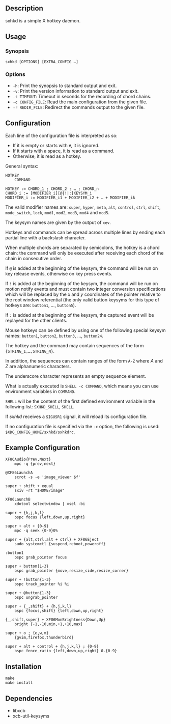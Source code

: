 ## Description

sxhkd is a simple X hotkey daemon.

## Usage

### Synopsis

    sxhkd [OPTIONS] [EXTRA_CONFIG …]

### Options

* `-h`: Print the synopsis to standard output and exit.
* `-v`: Print the version information to standard output and exit.
* `-t TIMEOUT`: Timeout in seconds for the recording of chord chains.
* `-c CONFIG_FILE`: Read the main configuration from the given file.
* `-r REDIR_FILE`: Redirect the commands output to the given file.

## Configuration

Each line of the configuration file is interpreted as so:
- If it is empty or starts with `#`, it is ignored.
- If it starts with a space, it is read as a command.
- Otherwise, it is read as a hotkey.

General syntax:

    HOTKEY
        COMMAND

    HOTKEY := CHORD_1 ; CHORD_2 ; … ; CHORD_n
    CHORD_i := [MODIFIER_i][@|!|:]KEYSYM_i
    MODIFIER_i := MODIFIER_i1 + MODIFIER_i2 + … + MODIFIER_ik

The valid modifier names are: `super`, `hyper`, `meta`, `alt`, `control`, `ctrl`, `shift`, `mode_switch`, `lock`, `mod1`, `mod2`, `mod3`, `mod4` and `mod5`.

The keysym names are given by the output of `xev`.

Hotkeys and commands can be spread across multiple lines by ending each partial line with a backslash character.

When multiple chords are separated by semicolons, the hotkey is a chord chain: the command will only be executed after receiving each chord of the chain in consecutive order.

If `@` is added at the beginning of the keysym, the command will be run on key release events, otherwise on key press events.

If `!` is added at the beginning of the keysym, the command will be run on motion notify events and must contain two integer conversion specifications which will be replaced by the *x* and *y* coordinates of the pointer relative to the root window referential (the only valid button keysyms for this type of hotkeys are: `button1`, …, `button5`).

If `:` is added at the beginning of the keysym, the captured event will be replayed for the other clients.

Mouse hotkeys can be defined by using one of the following special keysym names: `button1`, `button2`, `button3`, …, `button24`.

The hotkey and the command may contain sequences of the form `{STRING_1,…,STRING_N}`.

In addition, the sequences can contain ranges of the form `A-Z` where *A* and *Z* are alphanumeric characters.

The underscore character represents an empty sequence element.

What is actually executed is `SHELL -c COMMAND`, which means you can use environment variables in `COMMAND`.

`SHELL` will be the content of the first defined environment variable in the following list: `SXHKD_SHELL`, `SHELL`.

If *sxhkd* receives a `SIGUSR1` signal, it will reload its configuration file.

If no configuration file is specified via the `-c` option, the following is used: `$XDG_CONFIG_HOME/sxhkd/sxhkdrc`.

## Example Configuration

    XF86Audio{Prev,Next}
        mpc -q {prev,next}

    @XF86LaunchA
        scrot -s -e 'image_viewer $f'

    super + shift + equal
        sxiv -rt "$HOME/image"

    XF86LaunchB
        xdotool selectwindow | xsel -bi

    super + {h,j,k,l}
        bspc focus {left,down,up,right}

    super + alt + {0-9}
        mpc -q seek {0-9}0%

    super + {alt,ctrl,alt + ctrl} + XF86Eject
        sudo systemctl {suspend,reboot,poweroff}

    :button1
        bspc grab_pointer focus

    super + button{1-3}
        bspc grab_pointer {move,resize_side,resize_corner}

    super + !button{1-3}
        bspc track_pointer %i %i

    super + @button{1-3}
        bspc ungrab_pointer

    super + {_,shift} + {h,j,k,l}
        bspc {focus,shift} {left,down,up,right}

    {_,shift,super} + XF86MonBrightness{Down,Up}
        bright {-1,-10,min,+1,+10,max}

    super + o ; {e,w,m}
        {gvim,firefox,thunderbird}

    super + alt + control + {h,j,k,l} ; {0-9}
        bspc fence_ratio {left,down,up,right} 0.{0-9}



## Installation

    make
    make install

## Dependencies

- libxcb
- xcb-util-keysyms
